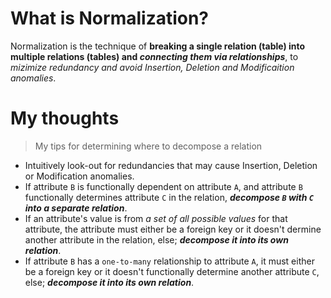 # What is Normalization?
Normalization is the technique of **breaking a single relation (table) into multiple relations (tables) and *connecting them via relationships***, to *mizimize redundancy and avoid Insertion, Deletion and Modificaition anomalies*.

# My thoughts
> My tips for determining where to decompose a relation
- Intuitively look-out for redundancies that may cause Insertion, Deletion or Modification anomalies.
- If attribute `B` is functionally dependent on attribute `A`, and attribute `B` functionally determines attribute `C` in the relation, ***decompose `B` with `C` into a separate relation***.
- If an attribute's value is from *a set of all possible values* for that attribute, the attribute must either be a foreign key or it doesn't dermine another attribute in the relation, else; ***decompose it into its own relation***.
- If attribute `B` has a `one-to-many` relationship to attribute `A`, it must either be a foreign key or it doesn't functionally determine another attribute `C`, else; ***decompose it into its own relation***.